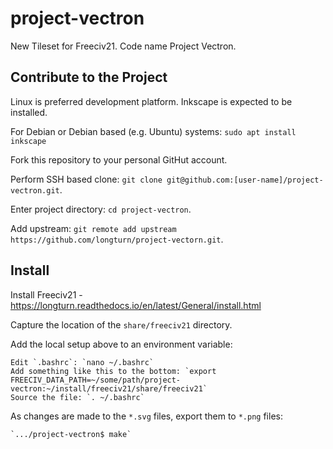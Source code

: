 # project-vectron
New Tileset for Freeciv21. Code name Project Vectron.

## Contribute to the Project

Linux is preferred development platform. Inkscape is expected to be installed.

For Debian or Debian based (e.g. Ubuntu) systems: `sudo apt install inkscape`

Fork this repository to your personal GitHut account.

Perform SSH based clone: `git clone git@github.com:[user-name]/project-vectron.git`.

Enter project directory: `cd project-vectron`.

Add upstream: `git remote add upstream https://github.com/longturn/project-vectorn.git`.

## Install

Install Freeciv21 - https://longturn.readthedocs.io/en/latest/General/install.html

Capture the location of the `share/freeciv21` directory.

Add the local setup above to an environment variable:

    Edit `.bashrc`: `nano ~/.bashrc`
    Add something like this to the bottom: `export FREECIV_DATA_PATH=~/some/path/project-vectron:~/install/freeciv21/share/freeciv21`
    Source the file: `. ~/.bashrc`

As changes are made to the `*.svg` files, export them to `*.png` files:

    `.../project-vectron$ make`

